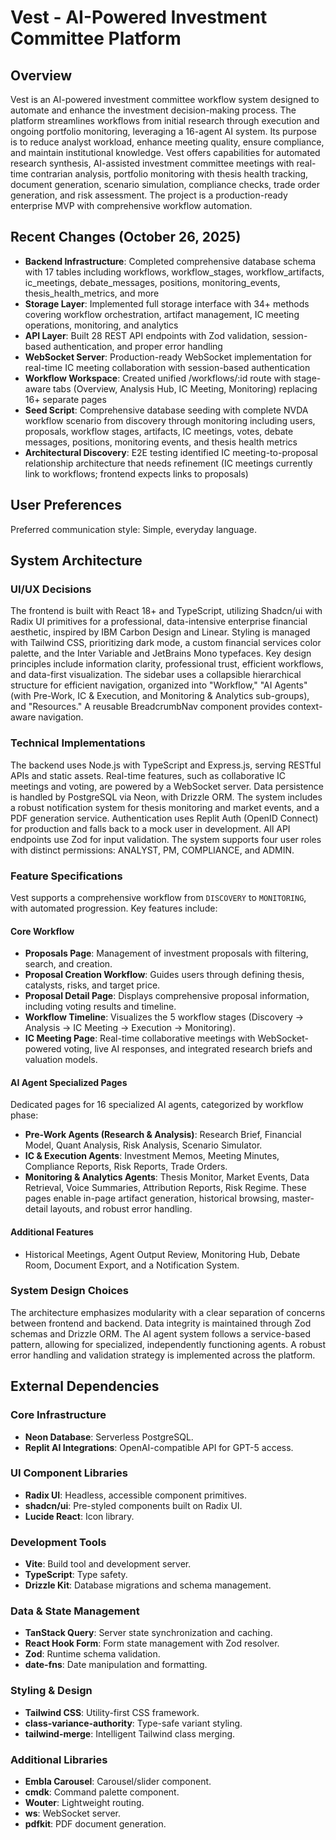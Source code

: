 # Vest - AI-Powered Investment Committee Platform

## Overview
Vest is an AI-powered investment committee workflow system designed to automate and enhance the investment decision-making process. The platform streamlines workflows from initial research through execution and ongoing portfolio monitoring, leveraging a 16-agent AI system. Its purpose is to reduce analyst workload, enhance meeting quality, ensure compliance, and maintain institutional knowledge. Vest offers capabilities for automated research synthesis, AI-assisted investment committee meetings with real-time contrarian analysis, portfolio monitoring with thesis health tracking, document generation, scenario simulation, compliance checks, trade order generation, and risk assessment. The project is a production-ready enterprise MVP with comprehensive workflow automation.

## Recent Changes (October 26, 2025)
- **Backend Infrastructure**: Completed comprehensive database schema with 17 tables including workflows, workflow_stages, workflow_artifacts, ic_meetings, debate_messages, positions, monitoring_events, thesis_health_metrics, and more
- **Storage Layer**: Implemented full storage interface with 34+ methods covering workflow orchestration, artifact management, IC meeting operations, monitoring, and analytics
- **API Layer**: Built 28 REST API endpoints with Zod validation, session-based authentication, and proper error handling
- **WebSocket Server**: Production-ready WebSocket implementation for real-time IC meeting collaboration with session-based authentication
- **Workflow Workspace**: Created unified /workflows/:id route with stage-aware tabs (Overview, Analysis Hub, IC Meeting, Monitoring) replacing 16+ separate pages
- **Seed Script**: Comprehensive database seeding with complete NVDA workflow scenario from discovery through monitoring including users, proposals, workflow stages, artifacts, IC meetings, votes, debate messages, positions, monitoring events, and thesis health metrics
- **Architectural Discovery**: E2E testing identified IC meeting-to-proposal relationship architecture that needs refinement (IC meetings currently link to workflows; frontend expects links to proposals)

## User Preferences
Preferred communication style: Simple, everyday language.

## System Architecture

### UI/UX Decisions
The frontend is built with React 18+ and TypeScript, utilizing Shadcn/ui with Radix UI primitives for a professional, data-intensive enterprise financial aesthetic, inspired by IBM Carbon Design and Linear. Styling is managed with Tailwind CSS, prioritizing dark mode, a custom financial services color palette, and the Inter Variable and JetBrains Mono typefaces. Key design principles include information clarity, professional trust, efficient workflows, and data-first visualization. The sidebar uses a collapsible hierarchical structure for efficient navigation, organized into "Workflow," "AI Agents" (with Pre-Work, IC & Execution, and Monitoring & Analytics sub-groups), and "Resources." A reusable BreadcrumbNav component provides context-aware navigation.

### Technical Implementations
The backend uses Node.js with TypeScript and Express.js, serving RESTful APIs and static assets. Real-time features, such as collaborative IC meetings and voting, are powered by a WebSocket server. Data persistence is handled by PostgreSQL via Neon, with Drizzle ORM. The system includes a robust notification system for thesis monitoring and market events, and a PDF generation service. Authentication uses Replit Auth (OpenID Connect) for production and falls back to a mock user in development. All API endpoints use Zod for input validation. The system supports four user roles with distinct permissions: ANALYST, PM, COMPLIANCE, and ADMIN.

### Feature Specifications
Vest supports a comprehensive workflow from `DISCOVERY` to `MONITORING`, with automated progression. Key features include:

#### Core Workflow
- **Proposals Page**: Management of investment proposals with filtering, search, and creation.
- **Proposal Creation Workflow**: Guides users through defining thesis, catalysts, risks, and target price.
- **Proposal Detail Page**: Displays comprehensive proposal information, including voting results and timeline.
- **Workflow Timeline**: Visualizes the 5 workflow stages (Discovery → Analysis → IC Meeting → Execution → Monitoring).
- **IC Meeting Page**: Real-time collaborative meetings with WebSocket-powered voting, live AI responses, and integrated research briefs and valuation models.

#### AI Agent Specialized Pages
Dedicated pages for 16 specialized AI agents, categorized by workflow phase:
- **Pre-Work Agents (Research & Analysis)**: Research Brief, Financial Model, Quant Analysis, Risk Analysis, Scenario Simulator.
- **IC & Execution Agents**: Investment Memos, Meeting Minutes, Compliance Reports, Risk Reports, Trade Orders.
- **Monitoring & Analytics Agents**: Thesis Monitor, Market Events, Data Retrieval, Voice Summaries, Attribution Reports, Risk Regime.
These pages enable in-page artifact generation, historical browsing, master-detail layouts, and robust error handling.

#### Additional Features
- Historical Meetings, Agent Output Review, Monitoring Hub, Debate Room, Document Export, and a Notification System.

### System Design Choices
The architecture emphasizes modularity with a clear separation of concerns between frontend and backend. Data integrity is maintained through Zod schemas and Drizzle ORM. The AI agent system follows a service-based pattern, allowing for specialized, independently functioning agents. A robust error handling and validation strategy is implemented across the platform.

## External Dependencies

### Core Infrastructure
- **Neon Database**: Serverless PostgreSQL.
- **Replit AI Integrations**: OpenAI-compatible API for GPT-5 access.

### UI Component Libraries
- **Radix UI**: Headless, accessible component primitives.
- **shadcn/ui**: Pre-styled components built on Radix UI.
- **Lucide React**: Icon library.

### Development Tools
- **Vite**: Build tool and development server.
- **TypeScript**: Type safety.
- **Drizzle Kit**: Database migrations and schema management.

### Data & State Management
- **TanStack Query**: Server state synchronization and caching.
- **React Hook Form**: Form state management with Zod resolver.
- **Zod**: Runtime schema validation.
- **date-fns**: Date manipulation and formatting.

### Styling & Design
- **Tailwind CSS**: Utility-first CSS framework.
- **class-variance-authority**: Type-safe variant styling.
- **tailwind-merge**: Intelligent Tailwind class merging.

### Additional Libraries
- **Embla Carousel**: Carousel/slider component.
- **cmdk**: Command palette component.
- **Wouter**: Lightweight routing.
- **ws**: WebSocket server.
- **pdfkit**: PDF document generation.